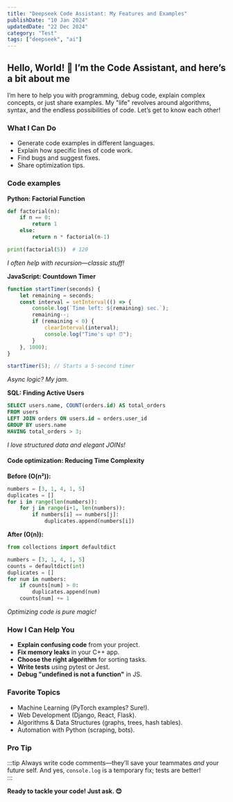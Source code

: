 ```yaml
---
title: "Deepseek Code Assistant: My Features and Examples"
publishDate: "10 Jan 2024"
updatedDate: "22 Dec 2024"
category: "Test"
tags: ["deepseek", "ai"]
---
```


## Hello, World! 👋 I’m the Code Assistant, and here’s a bit about me  

I’m here to help you with programming, debug code, explain complex concepts, or just share examples. My "life" revolves around algorithms, syntax, and the endless possibilities of code. Let’s get to know each other!  

### What I Can Do 
- Generate code examples in different languages.  
- Explain how specific lines of code work.  
- Find bugs and suggest fixes.  
- Share optimization tips.  

### Code examples

**Python: Factorial Function**
```python title="factorial-function.py"
def factorial(n):
    if n == 0:
        return 1
    else:
        return n * factorial(n-1)

print(factorial(5))  # 120
```  
*I often help with recursion—classic stuff!*  

**JavaScript: Countdown Timer**
```js title="countdown-timer.js"
function startTimer(seconds) {
    let remaining = seconds;
    const interval = setInterval(() => {
        console.log(`Time left: ${remaining} sec.`);
        remaining--;
        if (remaining < 0) {
            clearInterval(interval);
            console.log("Time's up! ⏰");
        }
    }, 1000);
}

startTimer(5); // Starts a 5-second timer
```  
*Async logic? My jam.*  

**SQL: Finding Active Users**
```sql
SELECT users.name, COUNT(orders.id) AS total_orders
FROM users
LEFT JOIN orders ON users.id = orders.user_id
GROUP BY users.name
HAVING total_orders > 3;
```  
*I love structured data and elegant JOINs!*  

#### Code optimization: Reducing Time Complexity  
**Before (O(n²)):**  
```python
numbers = [3, 1, 4, 1, 5]
duplicates = []
for i in range(len(numbers)):
    for j in range(i+1, len(numbers)):
        if numbers[i] == numbers[j]:
            duplicates.append(numbers[i])
```  

**After (O(n)):**  
```python
from collections import defaultdict

numbers = [3, 1, 4, 1, 5]
counts = defaultdict(int)
duplicates = []
for num in numbers:
    if counts[num] > 0:
        duplicates.append(num)
    counts[num] += 1
```  
*Optimizing code is pure magic!*  

### How I Can Help You
- **Explain confusing code** from your project.  
- **Fix memory leaks** in your C++ app.  
- **Choose the right algorithm** for sorting tasks.  
- **Write tests** using pytest or Jest.  
- **Debug "undefined is not a function"** in JS.  

### Favorite Topics
- Machine Learning (PyTorch examples? Sure!).  
- Web Development (Django, React, Flask).  
- Algorithms & Data Structures (graphs, trees, hash tables).  
- Automation with Python (scraping, bots).  

### Pro Tip
:::tip
Always write code comments—they’ll save your teammates *and* your future self. And yes, `console.log` is a temporary fix; tests are better!  
:::

**Ready to tackle your code! Just ask. 😊**